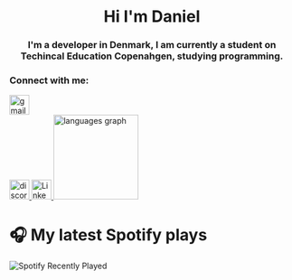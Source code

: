 <h1 align="center">Hi I'm Daniel</h1>
<h3 align="center">I'm a developer in Denmark, I am currently a student on Techincal Education Copenahgen, studying programming.</h3>

<h3 align="left">Connect with me:</h3>
<a href="mailto:dnhartwich@gmail.com">
  <div>
    <img
    src="https://img.shields.io/static/v1?message=Gmail&logo=gmail&label=&color=D14836&logoColor=white&labelColor=&style=for-the-badge"
   alt="gmail logo"
    height="35"
  />
</a>
  </div>

<a href="https://discord.com/users/209628368772136961">
  <img
    src="https://img.shields.io/static/v1?message=Discord&logo=discord&label=&color=7289DA&logoColor=white&labelColor=&style=for-the-badge"
    alt="discord logo"
    height="35"
  />
</a>

<a href="https://linkedin.com/in/daniel-nikolaj-hartwich-b502a4255" target="_blank" rel="noopener noreferrer">
  <img
    src="https://img.shields.io/static/v1?message=LinkedIn&logo=linkedin&label=&color=0077B5&logoColor=white&labelColor=&style=for-the-badge"
    alt="LinkedIn"
    height="35"
  />
</a>

<img src="https://github-readme-stats.vercel.app/api/top-langs?username=drenzy&locale=en&hide_title=false&layout=compact&card_width=320&langs_count=5&theme=dracula&hide_border=false" height="150" alt="languages graph"  />




# 🎧 My latest Spotify plays

![Spotify Recently Played](https://spotify-recently-played-readme.vercel.app/api?user=demoliziandan&count=8&width=500&unique=true)


